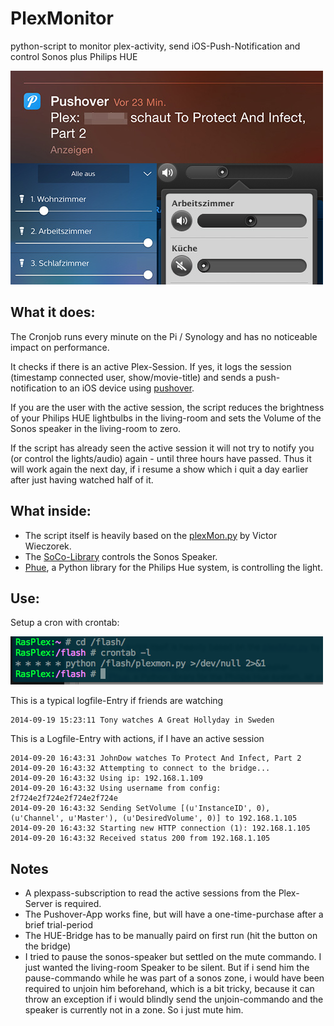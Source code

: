 # PlexMonitor
python-script to monitor plex-activity, send iOS-Push-Notification and control Sonos plus Philips HUE

![PlexMonitor](eins.jpg)
 
## What it does: 
The Cronjob runs every minute on the Pi / Synology and has no noticeable impact on performance.

It checks if there is an active Plex-Session. If yes, it logs the session (timestamp connected user, show/movie-title) and sends a push-notification to an iOS device using [pushover](https://pushover.net/). 

If you are the user with the active session, the script reduces the brightness of your Philips HUE lightbulbs in the living-room and sets the Volume of the Sonos speaker in the living-room to zero. 

If the script has already seen the active session it will not try to notify you (or control the lights/audio) again - until three hours have passed. Thus it will work again the next day, if i resume a show which i quit a day earlier after just having watched half of it.  

## What inside: 
* The script itself is heavily based on the [plexMon.py](https://github.com/vwieczorek/plexMon/blob/master/plexMon.py) by Victor Wieczorek. 
* The [SoCo-Library](https://github.com/SoCo/SoCo) controls the Sonos Speaker. 
* [Phue](https://github.com/studioimaginaire/phue), a Python library for the Philips Hue system, is controlling the light. 
 
 
## Use: 
Setup a cron with crontab: 

![terminal](zwei.png)

This is a typical logfile-Entry if friends are watching

    2014-09-19 15:23:11 Tony watches A Great Hollyday in Sweden
 
This is a Logfile-Entry with actions, if I have an active session
    
    2014-09-20 16:43:31 JohnDow watches To Protect And Infect, Part 2
    2014-09-20 16:43:32 Attempting to connect to the bridge...
    2014-09-20 16:43:32 Using ip: 192.168.1.109
    2014-09-20 16:43:32 Using username from config:     2f724e2f724e2f724e2f724e
    2014-09-20 16:43:32 Sending SetVolume [(u'InstanceID', 0), (u'Channel', u'Master'), (u'DesiredVolume', 0)] to 192.168.1.105
    2014-09-20 16:43:32 Starting new HTTP connection (1): 192.168.1.105
    2014-09-20 16:43:32 Received status 200 from 192.168.1.105
 
## Notes
* A plexpass-subscription to read the active sessions from the Plex-Server is required.
* The Pushover-App works fine, but will have a one-time-purchase after a brief trial-period
* The HUE-Bridge has to be manually paird on first run (hit the button on the bridge)
* I tried to pause the sonos-speaker but settled on the mute commando. I just wanted the living-room Speaker to be silent. But if i send him the pause-commando while he was part of a sonos zone, i would have been required to unjoin him beforehand, which is a bit tricky, because it can throw an exception if i would blindly send the unjoin-commando and the speaker is currently not in a zone. So i just mute him.